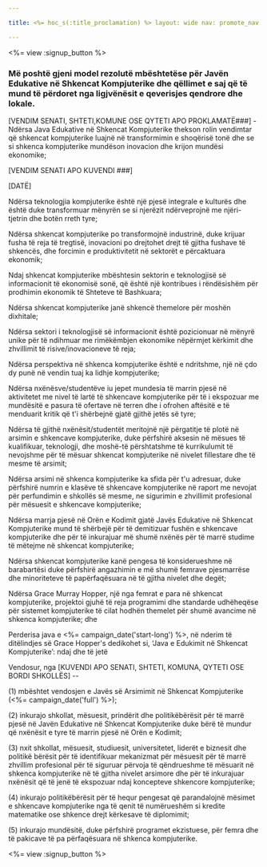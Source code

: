 ```yaml
---

title: <%= hoc_s(:title_proclamation) %> layout: wide nav: promote_nav

---
```


<%= view :signup_button %>

### Më poshtë gjeni model rezolutë mbështetëse për Javën Edukative në Shkencat Kompjuterike dhe qëllimet e saj që të mund të përdoret nga ligjvënësit e qeverisjes qendrore dhe lokale.

  
[VENDIM SENATI, SHTETI,KOMUNE OSE QYTETI APO PROKLAMATË###] - Ndërsa Java Edukative në Shkencat Kompjuterike thekson rolin vendimtar që shkencat kompjuterike luajnë në transformimin e shoqërisë tonë dhe se si shkenca kompjuterike mundëson inovacion dhe krijon mundësi ekonomike;

[VENDIM SENATI APO KUVENDI ###]

[DATË]

Ndërsa teknologjia kompjuterike është një pjesë integrale e kulturës dhe është duke transformuar mënyrën se si njerëzit ndërveprojnë me njëri-tjetrin dhe botën rreth tyre;

Ndërsa shkencat kompjuterike po transformojnë industrinë, duke krijuar fusha të reja të tregtisë, inovacioni po drejtohet drejt të gjitha fushave të shkencës, dhe forcimin e produktivitetit në sektorët e përcaktuara ekonomik;

Ndaj shkencat kompjuterike mbështesin sektorin e teknologjisë së informacionit të ekonomisë sonë, që është një kontribues i rëndësishëm për prodhimin ekonomik të Shteteve të Bashkuara;

Ndërsa shkencat kompjuterike janë shkencë themelore për moshën dixhitale;

Ndërsa sektori i teknologjisë së informacionit është pozicionuar në mënyrë unike për të ndihmuar me rimëkëmbjen ekonomike nëpërmjet kërkimit dhe zhvillimit të risive/inovacioneve të reja;

Ndërsa perspektiva në shkenca kompjuterike është e ndritshme, një në çdo dy punë në vendin tuaj ka lidhje kompjuterike;

Ndërsa nxënësve/studentëve iu jepet mundesia të marrin pjesë në aktivitetet me nivel të lartë të shkencave kompjuterike për të i ekspozuar me mundësitë e pasura të ofertave në terren dhe i ofrohen aftësitë e të menduarit kritik që t'i shërbejnë gjatë gjithë jetës së tyre;

Ndërsa të gjithë nxënësit/studentët meritojnë një përgatitje të plotë në arsimin e shkencave kompjuterike, duke përfshirë aksesin në mësues të kualifikuar, teknologji, dhe moshë-të përshtatshme të kurrikulumit të nevojshme për të mësuar shkencat kompjuterike në nivelet fillestare dhe të mesme të arsimit;

Ndërsa arsimi në shkenca kompjuterike ka sfida për t'u adresuar, duke përfshirë numrin e klasëve të shkencave kompjuterike në raport me nevojat për perfundimin e shkollës së mesme, ne sigurimin e zhvillimit profesional për mësuesit e shkencave kompjuterike;

Ndërsa marrja pjesë në Orën e Kodimit gjatë Javës Edukative në Shkencat Kompjuterike mund të shërbejë për të demitizuar fushën e shkencave kompjuterike dhe për të inkurajuar më shumë nxënës për të marrë studime të mëtejme në shkencat kompjuterike;

Ndërsa shkencat kompjuterike kanë pengesa të konsiderueshme në barabartësi duke përfshirë angazhimin e më shumë femrave pjesmarrëse dhe minoriteteve të papërfaqësuara në të gjitha nivelet dhe degët;

Ndërsa Grace Murray Hopper, një nga femrat e para në shkencat kompjuterike, projektoi gjuhë të reja programimi dhe standarde udhëheqëse për sistemet kompjuterike të cilat hodhën themelet për shumë avancime në shkenca kompjuterike; dhe

Perderisa java e <%= campaign_date('start-long') %>, në nderim të ditëlindjes së Grace Hopper's dedikohet si, ‘Java e Edukimit në Shkencat Kompjuterike’: ndaj dhe të jetë

Vendosur, nga [KUVENDI APO SENATI, SHTETI, KOMUNA, QYTETI OSE BORDI SHKOLLËS] --

(1) mbështet vendosjen e Javës së Arsimimit në Shkencat Kompjuterike (<%= campaign_date('full') %>);

(2) inkurajo shkollat, mësuesit, prindërit dhe politikëbërësit për të marrë pjesë në Javën Edukative në Shkencat Kompjuterike duke bërë të mundur që nxënësit e tyre të marrin pjesë në Orën e Kodimit;

(3) nxit shkollat, mësuesit, studiuesit, universitetet, liderët e biznesit dhe politikë bërësit për të identifikuar mekanizmat për mësuesit për të marrë zhvillim profesional për të siguruar përvoja të qëndrueshme të mësuarit në shkenca kompjuterike në të gjitha nivelet arsimore dhe për të inkurajuar nxënësit që të jenë të ekspozuar ndaj koncepteve shkencore kompjuterike;

(4) inkurajo politikëbërësit për të hequr pengesat që parandalojnë mësimet e shkencave kompjuterike nga të qenit të numërueshëm si kredite matematike ose shkence drejt kërkesave të diplomimit;

(5) inkurajo mundësitë, duke përfshirë programet ekzistuese, për femra dhe të pakicave të pa përfaqësuara në shkenca kompjuterike.

<%= view :signup_button %>